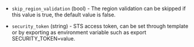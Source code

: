 <!-- Code generated from the comments of the AlicloudAccessConfig struct in builder/alicloud/ecs/access_config.go; DO NOT EDIT MANUALLY -->

-   `skip_region_validation` (bool) - The region validation can be skipped if this value is true, the default
    value is false.
    
-   `security_token` (string) - STS access token, can be set through template or by exporting as
    environment variable such as export SECURITY_TOKEN=value.
    